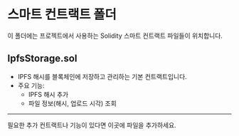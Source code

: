 # 스마트 컨트랙트 폴더

이 폴더에는 프로젝트에서 사용하는 Solidity 스마트 컨트랙트 파일들이 위치합니다.

## IpfsStorage.sol
- IPFS 해시를 블록체인에 저장하고 관리하는 기본 컨트랙트입니다.
- 주요 기능:
  - IPFS 해시 추가
  - 파일 정보(해시, 업로드 시각) 조회

---

필요한 추가 컨트랙트나 기능이 있다면 이곳에 파일을 추가하세요. 